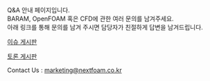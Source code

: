 Q&A 안내 페이지입니다.<br>
BARAM, OpenFOAM 혹은 CFD에 관한 여러 문의를 남겨주세요.<br>
아래 링크를 통해 문의를 남겨 주시면 담당자가 친절하게 답변을 남겨드립니다.<br>

[이슈 게시판](https://github.com/nextfoam/baram/issues)

[토론 게시판](https://github.com/nextfoam/baram/discussions)

Contact Us : marketing@nextfoam.co.kr